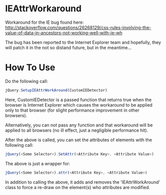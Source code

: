 IEAttrWorkaround
================

Workaround for the IE bug found here: 
http://stackoverflow.com/questions/26268129/css-rules-involving-the-value-of-data-in-ancestors-not-working-well-with-ie-wh

The bug has been reported to the Internet Explorer team and hopefully, they will patch it in the not so distand future, but in the meantime...

How To Use
==========

Do the following call:

```javascript
jQuery.SetupIEAttrWorkAround(CustomIEDetector)
```

Here, CustomIEDetector is a passed function that returns true when the browser is Internet Explorer which causes the workaround to be applied only to that browser (for slight performance improvement in other browsers).

Alternatively, you can not pass any function and that workaround will be applied to all browsers (no ill effect, just a negligible performance hit).

After the above is called, you can set the attributes of elements with the following call:

```javascript
jQuery(<Some Selector>).SetAttr(<Attribute Key>, <Attribute Value>)
```

The above is just a wrapper for:

```javascript
jQuery(<Some Selector>).attr(<Attribute Key>, <Attribute Value>)
```

In addition to calling the above, it adds and removes the 'IEAttrWorkAround' class to force a re-draw on the element(s) who attributes are modified.

